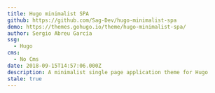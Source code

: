```yaml
---
title: Hugo minimalist SPA
github: https://github.com/Sag-Dev/hugo-minimalist-spa
demo: https://themes.gohugo.io/theme/hugo-minimalist-spa/
author: Sergio Abreu García
ssg:
  - Hugo
cms:
  - No Cms
date: 2018-09-15T14:57:06.000Z
description: A minimalist single page application theme for Hugo
stale: true
---
```

